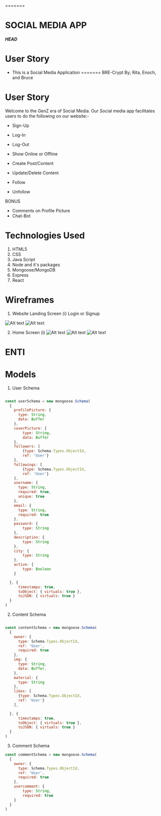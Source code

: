  
=======
# SOCIAL MEDIA APP
##### HEAD


# User Story
- This is a Social Media Application
=======
BRE-Crypt
By; Rita, Enoch, and Bruce

# User Story
Welcome to the GenZ era of Social Media. 
Our Social media app facilitates users to do the following on our website:-

- Sign-Up
- Log-In
- Log-Out
- Show Online or Offline

- Create Post/Content
- Update/Delete Content
- Follow
- Unfollow

BONUS

- Comments on Profile Picture
- Chat-Bot

# Technologies Used

1. HTML5
2. CSS
3. Java Script
4. Node and it's packages
5. Mongoose/MongoDB
6. Express
7. React

# Wireframes

1) Website Landing Screen 
(i) Login or Signup

![Alt text](img/Screen_Shot_2023-02-11_at_2.54.48_PM.png)
![Alt text](img/Screen_Shot_2023-02-11_at_3.09.14_PM.png)


2) Home Screen
(i) 
![Alt text](img/BRE-Crypt.jpg)
![Alt text](img/BRE-Crypt2.jpg)
![Alt text](img/BRE-Crypt3.jpg)

# ENTI

# Models 

1. User Schema

```.js

const userSchema = new mongoose.Schema(
  {
    profilePicture: {
      type: String,
      data: Buffer
    },
    coverPicture: {
        type: String,
        data: Buffer
    },
    followers: [
        {type: Schema.Types.ObjectId,
        ref: 'User'} 
    ],
    followings: [
        {type: Schema.Types.ObjectId,
        ref: 'User'} 
    ],
    username: { 
      type: String, 
      required: true, 
      unique: true 
    },
    email: {
      type: String, 
      required: true 
    },
    password: {
        type: String
    },
    description: {
        type: String
    },
    city: {
        type: String
    },
    active: {
        type: Boolean
    }

  }, {
      timestamps: true,
      toObject: { virtuals: true },
      toJSON: { virtuals: true }
  }
)
```


2. Content Schema

```.js

const contentSchema = new mongoose.Schema(
  {
    owner: {
      type: Schema.Types.ObjectId,
      ref: 'User',
      required: true
    }, 
    img: {
      type: String,
      data: Buffer,
    }, 
    material: {
      type: String
    },
    likes: [
      {type: Schema.Types.ObjectId,
      ref: 'User'} 
    ],

  }, {
      timestamps: true,
      toObject: { virtuals: true },
      toJSON: { virtuals: true }
  }
)

```

3. Comment Schema

```.js
const commentSchema = new mongoose.Schema(
  {
    owner: {
      type: Schema.Types.ObjectId,
      ref: 'User',
      required: true
    },
    usercomment: {
        type: String,
        required: true
    }
  }
)
```


